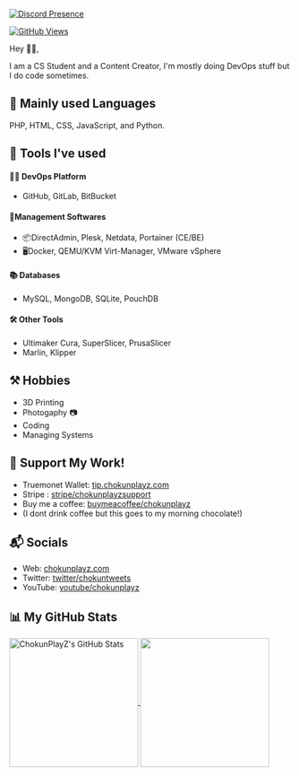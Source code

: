 [![Discord Presence](https://lanyard.cnrad.dev/api/433919983077294084?bg=a06577)](https://discord.com/users/433919983077294084)

[![GitHub Views](https://komarev.com/ghpvc/?username=chokunplayz&color=FAC151)][5]

Hey 👋🏻,

I am a CS Student and a Content Creator, I'm mostly doing DevOps stuff but I do code sometimes.

## 📜 Mainly used Languages
PHP, HTML, CSS, JavaScript, and Python.

## 🧰 Tools I've used
#### 👨‍💻 DevOps Platform
- GitHub, GitLab, BitBucket
#### 💼Management Softwares
- 📦DirectAdmin, Plesk, Netdata, Portainer (CE/BE)
- 🖥Docker, QEMU/KVM Virt-Manager, VMware vSphere
#### 📚 Databases
- MySQL, MongoDB, SQLite, PouchDB
#### 🛠 Other Tools
- Ultimaker Cura, SuperSlicer, PrusaSlicer
- Marlin, Klipper

## ⚒ Hobbies
- 3D Printing
- Photogaphy 📷
- Coding
- Managing Systems

## 💖 Support My Work!
- Truemonet Wallet: [tip.chokunplayz.com][4]
- Stripe : [stripe/chokunplayzsupport][5]
- Buy me a coffee: [buymeacoffee/chokunplayz][6]
- (I dont drink coffee but this goes to my morning chocolate!)

## 📬 Socials

- Web: [chokunplayz.com][1]
- Twitter: [twitter/chokuntweets][2]
- YouTube: [youtube/chokunplayz][3]

## 📊 My GitHub Stats

<a href="https://github.com/ChokunPlayZ">
  <img align="center" src="https://github-readme-stats.vercel.app/api?username=chokunplayz&theme=github_dark" alt="ChokunPlayZ's GitHub Stats" height="230"/>
</a>

<a href="https://github.com/ChokunPlayZ">
  <img align="center" src="https://github-readme-stats.vercel.app/api/top-langs/?username=chokunplayz&theme=github_dark" height="230"/>
</a>

[1]: https://www.chokunplayz.com
[2]: https://twitter.com/intent/follow?screen_name=chokuntweets
[3]: https://www.youtube.com/chokunplayz?sub_confirmation=1
[4]: https://tip.chokunplayz.com/
[5]: https://buy.stripe.com/8wM9C7blfeGvfks7ss
[6]: http://buymeacoffee.com/chokunplayz
